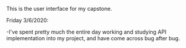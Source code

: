 This is the user interface for my capstone.


Friday 3/6/2020:

-I've spent pretty much the entire day working and studying API implementation into my project, and have come across bug after bug. 
